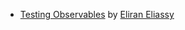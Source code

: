 * [Testing Observables](https://www.youtube.com/watch?v=OO1As_Z4xGM) by [Eliran Eliassy](https://www.linkedin.com/in/eliran-els/)
